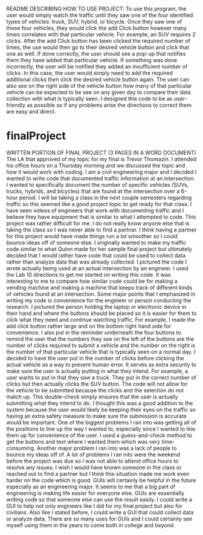 README DESCRIBING HOW TO USE PROJECT:
To use this program, the user would simply watch the traffic until they saw one of the four identified types of vehicles:
truck, SUV, hybrid, or bicycle. Once they saw one of these four vehicles, they would click the add Click button however
many times correlates with that particular vehicle. For example, an SUV requires 2 clicks. After the add Click button
has been clicked the required number of times, the use would then go to their desired vehicle button and click that one
as well. If done correctly, the user should see a pop-up that notifies them they have added that particular vehicle. If
something was done incorrectly, the user will be notified they added an insufficient number of clicks. In this case, the
user would simply need to add the required additional clicks then click the desired vehicle button again. The user can
also see on the right side of the vehicle button how many of that particular vehicle can be expected to be see on any given
day to compare their data collection with what is typically seen. I designed this code to be as user-friendly as possible
so if any problems arise the directions to correct them are easy and direct.
# finalProject

WRITTEN PORTION OF FINAL PROJECT (3 PAGES IN A WORD DOCUMENT)
  The LA that approved of my topic for my final is Trevor Thomazin. I attended his office hours on a Thursday morning and we discussed the topic and how it would work with coding. I am a civil engineering major and I decided I wanted to write code that documented traffic information at an intersection. I wanted to specifically document the number of specific vehicles (SUVs, trucks, hybrids, and bicycles) that are found at the intersection over a 6-hour period. I will be taking a class in the next couple semesters regarding traffic so this seemed like a good project topic to get ready for that class. I have seen videos of engineers that work with documenting traffic and I believe they have equipment that is similar to what I attempted to code.
	This project was rather difficult for me. I do not really know anyone else that is taking the class so I was never able to find a partner. I think having a partner for this project would have made things run a lot smoother so I could bounce ideas off of someone else. I originally wanted to make my traffic code similar to what Quinn made for her sample final project but ultimately decided that I would rather have code that could be used to collect data rather than analyze data that was already collected. I pictured the code I wrote actually being used at an actual intersection by an engineer.
	I used the Lab 10 directions to get me started on writing this code. It was interesting to me to compare how similar code could be for making a vending machine and making a machine that keeps track of different kinds of vehicles found at an intersection. Some major points that I emphasized in writing my code is convenience for the engineer or person conducting the research. I pictured the person holding the laptop or electronic device in their hand and where the buttons should be placed so it is easier for them to click what they need and continue watching traffic. For example, I made the add click button rather large and on the bottom right hand side for convenience. I also put in the reminder underneath the four buttons to remind the user that the numbers they see on the left of the buttons are the number of clicks required to submit a vehicle and the number on the right is the number of that particular vehicle that is typically seen on a normal day.
	I decided to have the user put in the number of clicks before clicking the actual vehicle as a way to prevent human error. It serves as extra security to make sure the user is actually putting in what they intend. For example, a user wants to put in that they saw a truck. They put in the correct number of clicks but then actually clicks the SUV button. The code will not allow for the vehicle to be submitted because the clicks and the selection do not match up. This double-check simply ensures that the user is actually submitting what they intend to do. I thought this was a good addition to the system because the user would likely be keeping their eyes on the traffic so having an extra safety measure to make sure the submission is accurate would be important.
	One of the biggest problems I ran into was getting all of the positions to line up the way I wanted to, especially since I wanted to line them up for convenience of the user. I used a guess-and-check method to get the buttons and text where I wanted them which was very time-consuming. Another major problem I ran into was a lack of people to bounce my ideas off of. A lot of problems I ran into were the weekend before the project was due so I was not able to attend office hours to resolve any issues. I wish I would have known someone in the class or reached out to find a partner but I think this situation made me work even harder on the code which is good. 
	GUIs will certainly be helpful in the future especially as an engineering major. It seems to me that a big part of engineering is making life easier for everyone else. GUIs are essentially writing code so that someone else can use the result easily. I could write a GUI to help not only engineers like I did for my final project but also for civilians. Also like I stated before, I could write a GUI that could collect data or analyze data. There are so many uses for GUIs and I could certainly see myself using them in the years to come both in college and beyond. 

